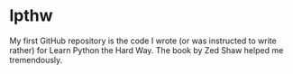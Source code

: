 # lpthw
My first GitHub repository is the code I wrote (or was instructed to write rather) for Learn Python the Hard Way. The book by Zed Shaw helped me tremendously. 
